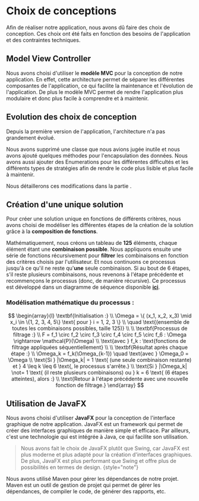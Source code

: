 # Choix de conceptions

Afin de réaliser notre application, nous avons dû faire des choix de conception. Ces choix ont été faits en fonction des besoins de l'application et des contraintes techniques.

## Model View Controller

Nous avons choisi d'utiliser le **modèle MVC** pour la conception de notre application. 
En effet, cette architecture permet de séparer les différentes composantes de l'application, ce qui facilite la maintenance et l'évolution de l'application. 
De plus le modèle MVC permet de rendre l'application plus modulaire et donc plus facile à comprendre et à maintenir.

## Evolution des choix de conception

Depuis la première version de l'application, l'architecture n'a pas grandement évolué.


Nous avons supprimé une classe que nous avions jugée inutile et nous avons ajouté quelques méthodes pour l'encapsulation des données.
Nous avons aussi ajouter des Enumerations pour les différentes difficultés et les différents types de stratégies afin de rendre le code plus lisible et plus facile à maintenir.

Nous détaillerons ces modifications dans la partie **[](Diagramme-de-Classe.md)**.

## Création d'une unique solution

Pour créer une solution unique en fonctions de différents critères, nous avons choisi de modéliser les différentes étapes de la création de la solution grâce à la **composition de fonctions**. 

Mathématiquement, nous créons un tableau de **125** éléments, chaque élément étant une **combinaison possible**. Nous appliquons ensuite une série de fonctions récursivement  pour **filtrer** les combinaisons en fonction des critères choisis par l'utilisateur. Et nous continuons ce processus jusqu'à ce qu'il ne reste qu'**une** seule combinaison. Si au bout de 6 étapes, s'il reste plusieurs combinaisons, nous revenons à l'étape précédente et recommençons le processus (donc, de manière récursive). Ce processus est développé dans un diagramme de séquence disponible **[ici](Initialisation-de-la-partie.md)**.

### Modélisation mathématique du processus :
$$
\begin{array}{l}
\textbf{Initialisation :} \\
\Omega = \{ (x_1, x_2, x_3) \mid x_i \in \{1, 2, 3, 4, 5\} \text{ pour } i = 1, 2, 3 \} \\
\quad \text{(ensemble de toutes les combinaisons possibles, taille 125)} \\
\\
\textbf{Processus de filtrage :} \\
F = f_1 \circ f_2 \circ f_3 \circ f_4 \circ f_5 \circ f_6 : \Omega \rightarrow \mathcal{P}(\Omega) \\
\text{avec } f_k : \text{fonctions de filtrage appliquées séquentiellement} \\
\\
\textbf{Résultat après chaque étape :} \\
\Omega_k = f_k(\Omega_{k-1}) \quad \text{avec } \Omega_0 = \Omega \\
\text{Si } |\Omega_k| = 1 \text{ (une seule combinaison restante) et } 4 \leq k \leq 6 \text{, le processus s'arrête.} \\
\text{Si } |\Omega_k| \not= 1 \text{ (il reste plusieurs combinaisons) ou } k = 6 \text{ (6 étapes atteintes), alors :} \\
\text{Retour à l'étape précédente avec une nouvelle fonction de filtrage.}
\end{array}
$$

## Utilisation de JavaFX

Nous avons choisi d'utiliser **JavaFX** pour la conception de l'interface graphique de notre application.
JavaFX est un framework qui permet de créer des interfaces graphiques de manière simple et efficace.
Par ailleurs, c'est une technologie qui est intégrée à Java, ce qui facilite son utilisation.

> Nous avons fait le choix de JavaFX plutôt que Swing, car JavaFX est plus moderne et plus adapté pour la création d'interfaces graphiques.
> De plus, JavaFX est plus performant que Swing et offre plus de possibilités en termes de design.
{style="note"}


Nous avons utilisé Maven pour gérer les dépendances de notre projet. Maven est un outil de gestion de projet qui permet de gérer les dépendances, de compiler le code, de générer des rapports, etc.